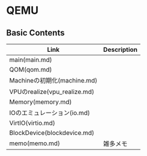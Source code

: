 # QEMU


## Basic Contents
| Link | Description |
| --- | --- |
| main(main.md)                |  |
| QOM(qom.md)                  |  |
| Machineの初期化(machine.md)  |  |
| VPUのrealize(vpu_realize.md) |  |
| Memory(memory.md)            |  |
| IOのエミュレーション(io.md)  |  |
| VirtIO(virtio.md)            |  |
| BlockDevice(blockdevice.md)  |  |
| memo(memo.md)                | 雑多メモ |

